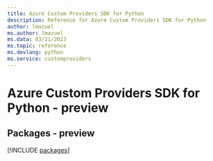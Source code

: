 ```yaml
---
title: Azure Custom Providers SDK for Python
description: Reference for Azure Custom Providers SDK for Python
author: lmazuel
ms.author: lmazuel
ms.data: 03/21/2023
ms.topic: reference
ms.devlang: python
ms.service: customproviders
---
```

# Azure Custom Providers SDK for Python - preview
## Packages - preview
[!INCLUDE [packages](custom-providers-index.md)]
